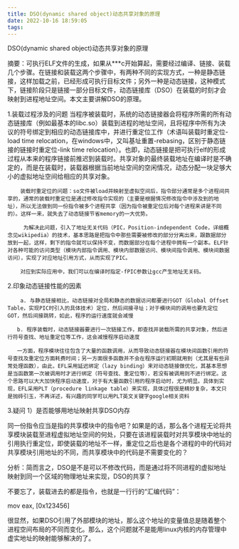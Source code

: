 ```yaml
---
title: DSO(dynamic shared object)动态共享对象的原理
date: 2022-10-16 18:59:05
tags:
---
```

DSO(dynamic shared object)动态共享对象的原理




摘要：可执行ELF文件的生成，如果从***c开始算起，需要经过编译、链接、装载几个步骤。在链接和装载这两个步骤中，有两种不同的实现方式，一种是静态链接，这样加载之前，已经形成可执行目标文件；另外一种是动态链接，这种模式下，链接阶段只是链接一部分目标文件，动态链接库（DSO）在装载的时刻才会映射到进程地址空间。本文主要讲解DSO的原理。



1.装载过程涉及的问题
当程序被装载时，系统的动态链接器会将程序所需的所有动态链接库（例如最基本的libc.so）装载到进程的地址空间，且将程序中所有为决议的符号绑定到相应的动态链接库中，并进行重定位工作（术语叫装载时重定位-load time relocation，在windows中，又叫基址重置-rebasing，区别于静态链接的链接时重定位-link time relocation）。也即，动态链接是把可执行elf的形成过程从本来的程序链接前推迟到装载时。共享对象的最终装载地址在编译时是不确定的，而是在装载时，装载器根据当前地址空间的空闲情况，动态分配一块足够大小的虚拟地址空间给相应的共享对象。        

        装载时重定位的问题：so文件被load并映射至虚拟空间后，指令部分通常是多个进程间共享的，通常的装载时重定位是通过修改指令实现的（主要是根据情况修改指令中涉及到的地址），所以无法做到同一份指令被多个进程共享（因为指令被重定位后对每个进程来讲是不同的）。这样一来，就失去了动态链接节省memory的一大优势。

         为解决此问题，引入了地址无关代码（PIC，Position-independent Code，详细概念见wikipedia）的技术，基本思路是把指令中那些需要被修改的部分分离出来，跟数据部分放到一起，这样，剩下的指令就可以保持不变，而数据部分在每个进程中拥有一个副本。ELF针对各种可能的访问类型（模块内部指令调用、模块内部数据访问、模块间指令调用、模块间数据访问），实现了对应地址引用方式，从而实现了PIC。

        对应到实际应用中，我们可以在编译时指定-fPIC参数让gcc产生地址无关码。



2.印象动态链接性能的因素


        a. 与静态链接相比，动态链接对全局和静态的数据访问都要进行GOT（Global Offset Table，实现PIC时引入的具体技术）定位，然后间接寻址；对于模块间的调用也要先定位GOT，然后间接跳转，如此，程序的运行速度就会减慢

       b. 程序装载时，动态链接器要进行一次链接工作，即查找并装载所需的共享对象，然后进行符号查找、地址重定位等工作，这会减慢程序启动速度

       一方面，程序模块往往包含了大量的函数调用，从而导致动态链接器在模块间函数引用的符号查找及重定位方面耗费时间；另一方面很多函数并不会在程序运行初期就用到（尤其是有些异常处理函数），由此，EFL采用延迟绑定（lazy binding）来对动态链接做优化，其基本思想是当函数第一次被调用时才进行绑定（符号查找、重定位等），若没有被调用则不进行绑定。这个思路可以大大加快程序启动速度，对于有大量函数引用的程序启动时，尤为明显。具体到实现，EFL采用PLT（procedure linkage table）来实现，具体过程很是精妙复杂，本文只是抛砖引玉，不再详述，有兴趣的同学可以用PLT英文关键字google相关资料



3.疑问
1）是否能够用地址映射共享DSO内存

同一份指令应当是指的共享模块中的指令吧？如果是的话，那么各个进程无论将共享模块装载至进程虚拟地址空间的何处，只要在该进程装载时对共享模块中地址的引用执行重定位，即使装载的地址不一样，重定位之后也是各个进程的中的代码对共享模块引用地址的不同，而共享模块中的代码是不需要变化的？



分析：简而言之，DSO是不是可以不修改代码，而是通过将不同进程的虚拟地址映射到同一个区域的物理地址来实现，DSO的共享？



不要忘了，装载进去的都是指令，也就是一行行的“汇编代码”：

mov eax, [0x123456]

很显然，如果DSO引用了外部模块的地址，那么这个地址的变量值总是随着整个进程空间布局的不同而变化。那么，这个问题就不是能用linux内核的内存管理中虚实地址的映射能够解决的了。
